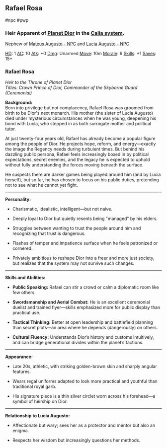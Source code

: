 ## Rafael Rosa

#npc #pwp 
### Heir Apparent of [Planet Dior](../../../Gaming/StarsWithoutNumber/PiratesWithoutPlunder/Dior%20-%20Planet.md) in the [Calia system](:/).

Nephew of [Mateus Augusto - NPC](Mateus%20Augusto%20-%20NPC.md) and [Lucia Augusto - NPC](Lucia%20Augusto%20-%20NPC.md)

[HD](../../../Gaming/StarsWithoutNumber/Hit%20Dice.md): 1
[AC](../../../Gaming/StarsWithoutNumber/Armor%20Class-1.md): 10
[Atk](../../../Gaming/StarsWithoutNumber/Attack%20Bonus.md): +0
[Dmg](../../../Gaming/StarsWithoutNumber/Damage.md): Unarmed
[Move](../../../Gaming/StarsWithoutNumber/Move.md): 10m
[Morale](../../../Gaming/StarsWithoutNumber/Morale.md): 6
[Skills](../../../Gaming/StarsWithoutNumber/Skills.md): +1
[Saves](../../../Gaming/StarsWithoutNumber/Saves.md): 15+

### **Rafael Rosa**

_Heir to the Throne of Planet Dior_  
_Titles: Crown Prince of Dior, Commander of the Skyborne Guard (Ceremonial)_

**Background:**  
Born into privilege but not complacency, Rafael Rosa was groomed from birth to be Dior's next monarch. His mother (the sister of Lucia Augusto) died under mysterious circumstances when he was young, deepening his bond with Lucia, who stepped in as both surrogate mother and political tutor.

At just twenty-four years old, Rafael has already become a popular figure among the people of Dior. He projects hope, reform, and energy—exactly the image the Regency needs during turbulent times. But behind his dazzling public persona, Rafael feels increasingly boxed in by political expectations, secret enemies, and the legacy he is expected to uphold without fully understanding the forces moving beneath the surface.

He suspects there are darker games being played around him (and by Lucia herself), but so far, he has chosen to focus on his public duties, pretending not to see what he cannot yet fight.

---

**Personality:**

- Charismatic, idealistic, intelligent—but not naive.
    
- Deeply loyal to Dior but quietly resents being "managed" by his elders.
    
- Struggles between wanting to trust the people around him and recognizing that trust is dangerous.
    
- Flashes of temper and impatience surface when he feels patronized or cornered.
    
- Privately ambitious to reshape Dior into a freer and more just society, but realizes that the system may not survive such changes.
    

---

**Skills and Abilities:**

- **Public Speaking:** Rafael can stir a crowd or calm a diplomatic room like few others.
    
- **Swordsmanship and Aerial Combat:** He is an excellent ceremonial duelist and trained flyer—skills emphasized more for public display than practical use.
    
- **Tactical Thinking:** Better at open leadership and battlefield planning than secret plots—an area where he depends (dangerously) on others.
    
- **Cultural Fluency:** Understands Dior’s history and customs intuitively, and can bridge generational divides within the planet’s factions.
    

---

**Appearance:**

- Late 20s, athletic, with striking golden-brown skin and sharply angular features.
    
- Wears regal uniforms adapted to look more practical and youthful than traditional royal garb.
    
- His signature piece is a thin silver circlet worn across his forehead—a symbol of heirship on Dior.
    

---

**Relationship to Lucia Augusto:**

- Affectionate but wary; sees her as a protector and mentor but also an enigma.
    
- Respects her wisdom but increasingly questions her methods.
